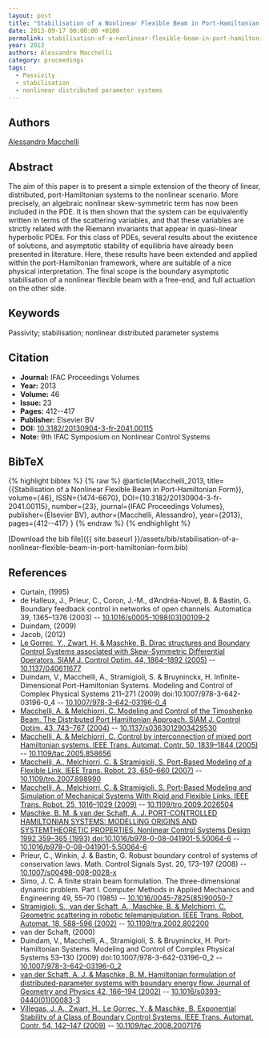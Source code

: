 ```yaml
---
layout: post
title: "Stabilisation of a Nonlinear Flexible Beam in Port-Hamiltonian Form"
date: 2013-09-17 00:00:00 +0100
permalink: stabilisation-of-a-nonlinear-flexible-beam-in-port-hamiltonian-form
year: 2013
authors: Alessandro Macchelli
category: proceedings
tags:
  - Passivity
  - stabilisation
  - nonlinear distributed parameter systems
---
```

 
## Authors
[Alessandro Macchelli](authors/alessandro-macchelli)
 
## Abstract
The aim of this paper is to present a simple extension of the theory of linear, distributed, port-Hamiltonian systems to the nonlinear scenario. More precisely, an algebraic nonlinear skew-symmetric term has now been included in the PDE. It is then shown that the system can be equivalently written in terms of the scattering variables, and that these variables are strictly related with the Riemann invariants that appear in quasi-linear hyperbolic PDEs. For this class of PDEs, several results about the existence of solutions, and asymptotic stability of equilibria have already been presented in literature. Here, these results have been extended and applied within the port-Hamiltonian framework, where are suitable of a nice physical interpretation. The final scope is the boundary asymptotic stabilisation of a nonlinear flexible beam with a free-end, and full actuation on the other side.
 
## Keywords
Passivity; stabilisation; nonlinear distributed parameter systems
 
## Citation
- **Journal:** IFAC Proceedings Volumes
- **Year:** 2013
- **Volume:** 46
- **Issue:** 23
- **Pages:** 412--417
- **Publisher:** Elsevier BV
- **DOI:** [10.3182/20130904-3-fr-2041.00115](https://doi.org/10.3182/20130904-3-fr-2041.00115)
- **Note:** 9th IFAC Symposium on Nonlinear Control Systems
 
## BibTeX
{% highlight bibtex %}
{% raw %}
@article{Macchelli_2013,
  title={{Stabilisation of a Nonlinear Flexible Beam in Port-Hamiltonian Form}},
  volume={46},
  ISSN={1474-6670},
  DOI={10.3182/20130904-3-fr-2041.00115},
  number={23},
  journal={IFAC Proceedings Volumes},
  publisher={Elsevier BV},
  author={Macchelli, Alessandro},
  year={2013},
  pages={412--417}
}
{% endraw %}
{% endhighlight %}
 
[Download the bib file]({{ site.baseurl }}/assets/bib/stabilisation-of-a-nonlinear-flexible-beam-in-port-hamiltonian-form.bib)
 
## References
- Curtain, (1995)
- de Halleux, J., Prieur, C., Coron, J.-M., d’Andréa-Novel, B. & Bastin, G. Boundary feedback control in networks of open channels. Automatica 39, 1365–1376 (2003) -- [10.1016/s0005-1098(03)00109-2](https://doi.org/10.1016/s0005-1098(03)00109-2)
- Duindam, (2009)
- Jacob, (2012)
- [Le Gorrec, Y., Zwart, H. & Maschke, B. Dirac structures and Boundary Control Systems associated with Skew-Symmetric Differential Operators. SIAM J. Control Optim. 44, 1864–1892 (2005)](dirac-structures-and-boundary-control-systems-associated-with-skew-symmetric-differential-operators) -- [10.1137/040611677](https://doi.org/10.1137/040611677)
- Duindam, V., Macchelli, A., Stramigioli, S. & Bruyninckx, H. Infinite-Dimensional Port-Hamiltonian Systems. Modeling and Control of Complex Physical Systems 211–271 (2009) doi:10.1007/978-3-642-03196-0_4 -- [10.1007/978-3-642-03196-0_4](https://doi.org/10.1007/978-3-642-03196-0_4)
- [Macchelli, A. & Melchiorri, C. Modeling and Control of the Timoshenko Beam. The Distributed Port Hamiltonian Approach. SIAM J. Control Optim. 43, 743–767 (2004)](modeling-and-control-of-the-timoshenko-beam-the-distributed-port-hamiltonian-approach) -- [10.1137/s0363012903429530](https://doi.org/10.1137/s0363012903429530)
- [Macchelli, A. & Melchiorri, C. Control by interconnection of mixed port Hamiltonian systems. IEEE Trans. Automat. Contr. 50, 1839–1844 (2005)](control-by-interconnection-of-mixed-port-hamiltonian-systems) -- [10.1109/tac.2005.858656](https://doi.org/10.1109/tac.2005.858656)
- [Macchelli, A., Melchiorri, C. & Stramigioli, S. Port-Based Modeling of a Flexible Link. IEEE Trans. Robot. 23, 650–660 (2007)](port-based-modeling-of-a-flexible-link) -- [10.1109/tro.2007.898990](https://doi.org/10.1109/tro.2007.898990)
- [Macchelli, A., Melchiorri, C. & Stramigioli, S. Port-Based Modeling and Simulation of Mechanical Systems With Rigid and Flexible Links. IEEE Trans. Robot. 25, 1016–1029 (2009)](port-based-modeling-and-simulation-of-mechanical-systems-with-rigid-and-flexible-links) -- [10.1109/tro.2009.2026504](https://doi.org/10.1109/tro.2009.2026504)
- [Maschke, B. M. & van der Schaft, A. J. PORT-CONTROLLED HAMILTONIAN SYSTEMS: MODELLING ORIGINS AND SYSTEMTHEORETIC PROPERTIES. Nonlinear Control Systems Design 1992 359–365 (1993) doi:10.1016/b978-0-08-041901-5.50064-6](port-controlled-hamiltonian-systems-modelling-origins-and-systemtheoretic-properties0) -- [10.1016/b978-0-08-041901-5.50064-6](https://doi.org/10.1016/b978-0-08-041901-5.50064-6)
- Prieur, C., Winkin, J. & Bastin, G. Robust boundary control of systems of conservation laws. Math. Control Signals Syst. 20, 173–197 (2008) -- [10.1007/s00498-008-0028-x](https://doi.org/10.1007/s00498-008-0028-x)
- Simo, J. C. A finite strain beam formulation. The three-dimensional dynamic problem. Part I. Computer Methods in Applied Mechanics and Engineering 49, 55–70 (1985) -- [10.1016/0045-7825(85)90050-7](https://doi.org/10.1016/0045-7825(85)90050-7)
- [Stramigioli, S., van der Schaft, A., Maschke, B. & Melchiorri, C. Geometric scattering in robotic telemanipulation. IEEE Trans. Robot. Automat. 18, 588–596 (2002)](geometric-scattering-in-robotic-telemanipulation) -- [10.1109/tra.2002.802200](https://doi.org/10.1109/tra.2002.802200)
- van der Schaft, (2000)
- Duindam, V., Macchelli, A., Stramigioli, S. & Bruyninckx, H. Port-Hamiltonian Systems. Modeling and Control of Complex Physical Systems 53–130 (2009) doi:10.1007/978-3-642-03196-0_2 -- [10.1007/978-3-642-03196-0_2](https://doi.org/10.1007/978-3-642-03196-0_2)
- [van der Schaft, A. J. & Maschke, B. M. Hamiltonian formulation of distributed-parameter systems with boundary energy flow. Journal of Geometry and Physics 42, 166–194 (2002)](hamiltonian-formulation-of-distributed-parameter-systems-with-boundary-energy-flow) -- [10.1016/s0393-0440(01)00083-3](https://doi.org/10.1016/s0393-0440(01)00083-3)
- [Villegas, J. A., Zwart, H., Le Gorrec, Y. & Maschke, B. Exponential Stability of a Class of Boundary Control Systems. IEEE Trans. Automat. Contr. 54, 142–147 (2009)](exponential-stability-of-a-class-of-boundary-control-systems) -- [10.1109/tac.2008.2007176](https://doi.org/10.1109/tac.2008.2007176)

